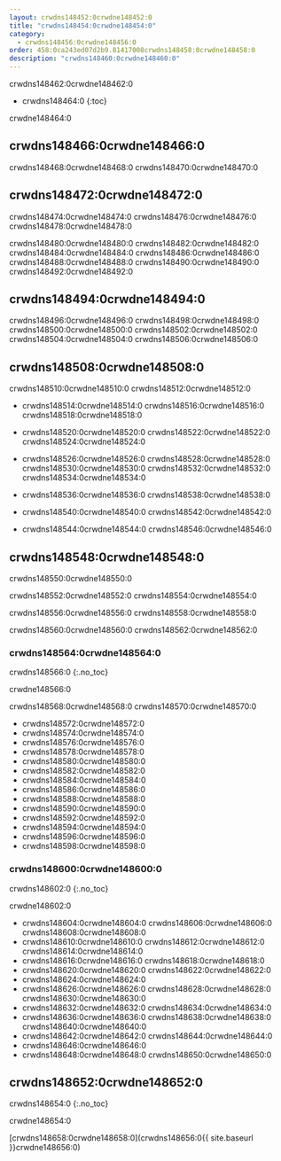 ```yaml
---
layout: crwdns148452:0crwdne148452:0
title: "crwdns148454:0crwdne148454:0"
category:
  - crwdns148456:0crwdne148456:0
order: 458:0ca243ed07d2b9.81417008crwdns148458:0crwdne148458:0
description: "crwdns148460:0crwdne148460:0"
---
```

crwdns148462:0crwdne148462:0

- crwdns148464:0 
{:toc}

crwdne148464:0

## crwdns148466:0crwdne148466:0

crwdns148468:0crwdne148468:0 crwdns148470:0crwdne148470:0

## crwdns148472:0crwdne148472:0

crwdns148474:0crwdne148474:0 crwdns148476:0crwdne148476:0 crwdns148478:0crwdne148478:0

crwdns148480:0crwdne148480:0 crwdns148482:0crwdne148482:0 crwdns148484:0crwdne148484:0 crwdns148486:0crwdne148486:0 crwdns148488:0crwdne148488:0 crwdns148490:0crwdne148490:0 crwdns148492:0crwdne148492:0

## crwdns148494:0crwdne148494:0

crwdns148496:0crwdne148496:0 crwdns148498:0crwdne148498:0 crwdns148500:0crwdne148500:0 crwdns148502:0crwdne148502:0 crwdns148504:0crwdne148504:0 crwdns148506:0crwdne148506:0

## crwdns148508:0crwdne148508:0

crwdns148510:0crwdne148510:0 crwdns148512:0crwdne148512:0

- crwdns148514:0crwdne148514:0 crwdns148516:0crwdne148516:0 crwdns148518:0crwdne148518:0

- crwdns148520:0crwdne148520:0 crwdns148522:0crwdne148522:0 crwdns148524:0crwdne148524:0

- crwdns148526:0crwdne148526:0 crwdns148528:0crwdne148528:0 crwdns148530:0crwdne148530:0 crwdns148532:0crwdne148532:0 crwdns148534:0crwdne148534:0

- crwdns148536:0crwdne148536:0 crwdns148538:0crwdne148538:0

- crwdns148540:0crwdne148540:0 crwdns148542:0crwdne148542:0

- crwdns148544:0crwdne148544:0 crwdns148546:0crwdne148546:0

## crwdns148548:0crwdne148548:0

crwdns148550:0crwdne148550:0

crwdns148552:0crwdne148552:0 crwdns148554:0crwdne148554:0

crwdns148556:0crwdne148556:0 crwdns148558:0crwdne148558:0

crwdns148560:0crwdne148560:0 crwdns148562:0crwdne148562:0

### crwdns148564:0crwdne148564:0

crwdns148566:0
{:.no_toc}

crwdne148566:0

<!-- TODO: automate this from event-cataloger --> crwdns148568:0crwdne148568:0 crwdns148570:0crwdne148570:0

- crwdns148572:0crwdne148572:0
- crwdns148574:0crwdne148574:0
- crwdns148576:0crwdne148576:0
- crwdns148578:0crwdne148578:0
- crwdns148580:0crwdne148580:0
- crwdns148582:0crwdne148582:0
- crwdns148584:0crwdne148584:0
- crwdns148586:0crwdne148586:0
- crwdns148588:0crwdne148588:0
- crwdns148590:0crwdne148590:0
- crwdns148592:0crwdne148592:0
- crwdns148594:0crwdne148594:0
- crwdns148596:0crwdne148596:0
- crwdns148598:0crwdne148598:0

### crwdns148600:0crwdne148600:0

crwdns148602:0
{:.no_toc}

crwdne148602:0

- crwdns148604:0crwdne148604:0 crwdns148606:0crwdne148606:0 crwdns148608:0crwdne148608:0
- crwdns148610:0crwdne148610:0 crwdns148612:0crwdne148612:0 crwdns148614:0crwdne148614:0
- crwdns148616:0crwdne148616:0 crwdns148618:0crwdne148618:0
- crwdns148620:0crwdne148620:0 crwdns148622:0crwdne148622:0
- crwdns148624:0crwdne148624:0
- crwdns148626:0crwdne148626:0 crwdns148628:0crwdne148628:0 crwdns148630:0crwdne148630:0
- crwdns148632:0crwdne148632:0 crwdns148634:0crwdne148634:0
- crwdns148636:0crwdne148636:0 crwdns148638:0crwdne148638:0 crwdns148640:0crwdne148640:0
- crwdns148642:0crwdne148642:0 crwdns148644:0crwdne148644:0
- crwdns148646:0crwdne148646:0
- crwdns148648:0crwdne148648:0 crwdns148650:0crwdne148650:0

## crwdns148652:0crwdne148652:0

crwdns148654:0
{:.no_toc}

crwdne148654:0

[crwdns148658:0crwdne148658:0](crwdns148656:0{{ site.baseurl }}crwdne148656:0)